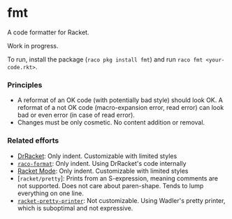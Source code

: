 fmt
===

A code formatter for Racket.

Work in progress.

To run, install the package (`raco pkg install fmt`) and run `raco fmt <your-code.rkt>`.

### Principles 

- A reformat of an OK code (with potentially bad style) should look OK. A reformat of a not OK code (macro-expansion error, read error) can look bad or even error (in case of read error).
- Changes must be only cosmetic. No content addition or removal.

### Related efforts

- [DrRacket](https://github.com/racket/drracket/): Only indent. Customizable with limited styles
- [`raco-format`](https://github.com/mxork/raco-format/): Only indent. Using DrRacket's code internally
- [Racket Mode](https://racket-mode.com/): Only indent. Customizable with limited styles
- [`racket/pretty`]: Prints from an S-expression, meaning comments are not supported. Does not care about paren-shape. Tends to lump everything on one line.
- [`racket-pretty-printer`](https://github.com/Shuumatsu/racket-pretty-printer): Not customizable. Using Wadler's pretty printer, which is suboptimal and not expressive.
